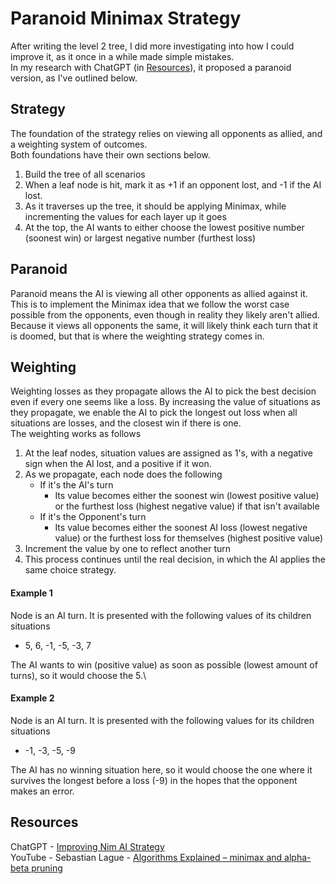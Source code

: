 # Paranoid Minimax Strategy
After writing the level 2 tree, I did more investigating into how I could improve it, as it once in a while made simple mistakes.\
In my research with ChatGPT (in [Resources](#resources)), it proposed a paranoid version, as I've outlined below.

## Strategy
The foundation of the strategy relies on viewing all opponents as allied, and a weighting system of outcomes.\
Both foundations have their own sections below.
1. Build the tree of all scenarios
2. When a leaf node is hit, mark it as +1 if an opponent lost, and -1 if the AI lost.
3. As it traverses up the tree, it should be applying Minimax, while incrementing the values for each layer up it goes
4. At the top, the AI wants to either choose the lowest positive number (soonest win) or largest negative number (furthest loss)

## Paranoid
Paranoid means the AI is viewing all other opponents as allied against it. 
This is to implement the Minimax idea that we follow the worst case possible from the opponents, even though in reality they likely aren't allied.\
Because it views all opponents the same, it will likely think each turn that it is doomed, but that is where the weighting strategy comes in.

## Weighting
Weighting losses as they propagate allows the AI to pick the best decision even if every one seems like a loss.
By increasing the value of situations as they propagate, we enable the AI to pick the longest out loss when all situations are losses, and the closest win if there is one.\
The weighting works as follows
1. At the leaf nodes, situation values are assigned as 1's, with a negative sign when the AI lost, and a positive if it won.
2. As we propagate, each node does the following
   * If it's the AI's turn
     * Its value becomes either the soonest win (lowest positive value) or the furthest loss (highest negative value) if that isn't available
   * If it's the Opponent's turn
     * Its value becomes either the soonest AI loss (lowest negative value) or the furthest loss for themselves (highest positive value)
3. Increment the value by one to reflect another turn
4. This process continues until the real decision, in which the AI applies the same choice strategy.

#### Example 1
Node is an AI turn. It is presented with the following values of its children situations
* 5, 6, -1, -5, -3, 7

The AI wants to win (positive value) as soon as possible (lowest amount of turns), so it would choose the 5.\
#### Example 2
Node is an AI turn. It is presented with the following values for its children situations
* -1, -3, -5, -9

The AI has no winning situation here, so it would choose the one where it survives the longest before a loss (-9) in the hopes that the opponent makes an error.


## Resources
ChatGPT - [Improving Nim AI Strategy](https://chatgpt.com/share/519f1a42-325d-44d5-a241-4539b3e14f5d)\
YouTube - Sebastian Lague - [Algorithms Explained – minimax and alpha-beta pruning](https://youtu.be/l-hh51ncgDI?si=xrGWiMcuzKrK9qz3)